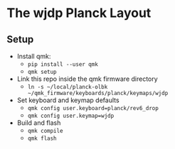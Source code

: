 # The wjdp Planck Layout

## Setup
- Install qmk:
    - `pip install --user qmk`
    - `qmk setup`
- Link this repo inside the qmk firmware directory
    - `ln -s ~/local/planck-olbk ~/qmk_firmware/keyboards/planck/keymaps/wjdp`
- Set keyboard and keymap defaults
    - `qmk config user.keyboard=planck/rev6_drop`
    - `qmk config user.keymap=wjdp`
- Build and flash
    - `qmk compile`
    - `qmk flash`
